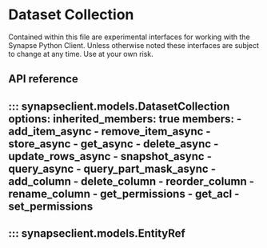 # Dataset Collection

Contained within this file are experimental interfaces for working with the Synapse Python
Client. Unless otherwise noted these interfaces are subject to change at any time. Use
at your own risk.

## API reference

::: synapseclient.models.DatasetCollection
    options:
        inherited_members: true
        members:
            - add_item_async
            - remove_item_async
            - store_async
            - get_async
            - delete_async
            - update_rows_async
            - snapshot_async
            - query_async
            - query_part_mask_async
            - add_column
            - delete_column
            - reorder_column
            - rename_column
            - get_permissions
            - get_acl
            - set_permissions
---
::: synapseclient.models.EntityRef
---
